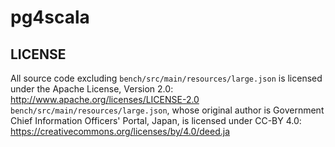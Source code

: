 # pg4scala

## LICENSE

All source code excluding `bench/src/main/resources/large.json` is licensed under the Apache License, Version 2.0: http://www.apache.org/licenses/LICENSE-2.0
`bench/src/main/resources/large.json`, whose original author is Government Chief Information Officers' Portal, Japan, is licensed under CC-BY 4.0: https://creativecommons.org/licenses/by/4.0/deed.ja
